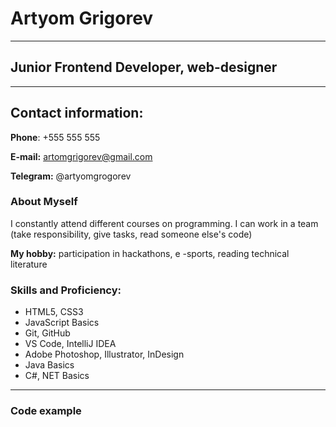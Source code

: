 # Artyom Grigorev
***
## Junior Frontend Developer, web-designer
***
## Contact information:

**Phone**: +555 555 555

**E-mail:** artomgrigorev@gmail.com

**Telegram:** @artyomgrogorev
### About Myself
I constantly attend different courses on programming. I can work in a team (take responsibility, give tasks, read someone else's code)

**My hobby:** participation in hackathons, e -sports, reading technical literature
### Skills and Proficiency:
- HTML5, CSS3
- JavaScript Basics
- Git, GitHub
- VS Code, IntelliJ IDEA
- Adobe Photoshop, Illustrator, InDesign
- Java Basics
- C#, NET Basics
***
### Code example
